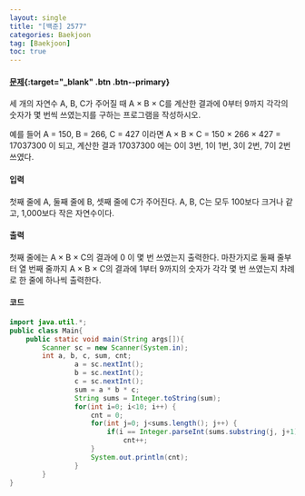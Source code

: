 ```yaml
---
layout: single
title: "[백준] 2577"
categories: Baekjoon
tag: [Baekjoon]
toc: true
---
```


#### [문제](https://www.acmicpc.net/problem/2577){:target="\_blank" .btn .btn--primary}
세 개의 자연수 A, B, C가 주어질 때 A × B × C를 계산한 결과에 0부터 9까지 각각의 숫자가 몇 번씩 쓰였는지를 구하는 프로그램을 작성하시오.

예를 들어 A = 150, B = 266, C = 427 이라면 A × B × C = 150 × 266 × 427 = 17037300 이 되고, 계산한 결과 17037300 에는 0이 3번, 1이 1번, 3이 2번, 7이 2번 쓰였다.

#### 입력
첫째 줄에 A, 둘째 줄에 B, 셋째 줄에 C가 주어진다. A, B, C는 모두 100보다 크거나 같고, 1,000보다 작은 자연수이다.

#### 출력
첫째 줄에는 A × B × C의 결과에 0 이 몇 번 쓰였는지 출력한다. 마찬가지로 둘째 줄부터 열 번째 줄까지 A × B × C의 결과에 1부터 9까지의 숫자가 각각 몇 번 쓰였는지 차례로 한 줄에 하나씩 출력한다.

#### 코드
```java
import java.util.*;
public class Main{
	public static void main(String args[]){
		Scanner sc = new Scanner(System.in);
		int a, b, c, sum, cnt;
                a = sc.nextInt();
                b = sc.nextInt();
                c = sc.nextInt();
                sum = a * b * c;
                String sums = Integer.toString(sum);
                for(int i=0; i<10; i++) {
                    cnt = 0;
                    for(int j=0; j<sums.length(); j++) {
                        if(i == Integer.parseInt(sums.substring(j, j+1)))
                            cnt++;
                    }
                    System.out.println(cnt);
                }
        }
}
```

